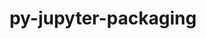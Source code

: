 ---
title: "py-jupyter-packaging"
layout: cache
categories: [package, develop]
meta: {"compilers": ["gcc@11.4.0", "gcc@9.4.0", "none"], "num_specs": 80, "num_specs_by_stack": {"data-vis-sdk": 12, "e4s": 24, "e4s-neoverse-v2": 26, "e4s-neoverse_v1": 6, "e4s-oneapi": 9, "e4s-power": 3, "root": 80}, "oss": ["ubuntu20.04", "ubuntu22.04"], "platforms": ["linux"], "stacks": ["data-vis-sdk", "e4s", "e4s-neoverse-v2", "e4s-neoverse_v1", "e4s-oneapi", "e4s-power", "root"], "targets": ["neoverse_v1", "neoverse_v2", "ppc64le", "x86_64_v3"], "versions": ["0.12.3"]}
spec_details: [{"compiler": "none", "hash": "32v4mftjt2apaqweoqtekj7vg5c2ypxm", "os": "ubuntu22.04", "platform": "linux", "size": "-", "stacks": ["e4s-neoverse-v2", "root"], "target": "neoverse_v2", "variants": ["build_system=python_pip"], "versions": ["0.12.3"]}, {"compiler": "none", "hash": "3yigwcxchtidmnppnwkp2bnhs7wd62bs", "os": "ubuntu22.04", "platform": "linux", "size": "-", "stacks": ["e4s-neoverse-v2", "root"], "target": "neoverse_v2", "variants": ["build_system=python_pip"], "versions": ["0.12.3"]}, {"compiler": "none", "hash": "4d26pjjkl7xvohrsun5q744vkiqi2yi5", "os": "ubuntu22.04", "platform": "linux", "size": "-", "stacks": ["e4s", "root"], "target": "x86_64_v3", "variants": ["build_system=python_pip"], "versions": ["0.12.3"]}, {"compiler": "none", "hash": "4d6fwkwwylzu26ho4ef3llaeuzhq7b6i", "os": "ubuntu22.04", "platform": "linux", "size": "-", "stacks": ["e4s", "root"], "target": "x86_64_v3", "variants": ["build_system=python_pip"], "versions": ["0.12.3"]}, {"compiler": "none", "hash": "4xsyk2lvjbivf2qn6csm3s4wzkmvfdgj", "os": "ubuntu22.04", "platform": "linux", "size": "-", "stacks": ["e4s-neoverse-v2", "root"], "target": "neoverse_v2", "variants": ["build_system=python_pip"], "versions": ["0.12.3"]}, {"compiler": "none", "hash": "56ugl544yavwwsw67vc2imvweisk7ubl", "os": "ubuntu22.04", "platform": "linux", "size": "-", "stacks": ["e4s-neoverse-v2", "root"], "target": "neoverse_v2", "variants": ["build_system=python_pip"], "versions": ["0.12.3"]}, {"compiler": "gcc@11.4.0", "hash": "5wdoa4xlpannl5kvlamj6htf4b4xz2cr", "os": "ubuntu22.04", "platform": "linux", "size": "-", "stacks": ["e4s-neoverse_v1", "root"], "target": "neoverse_v1", "variants": ["build_system=python_pip"], "versions": ["0.12.3"]}, {"compiler": "none", "hash": "66okcb7t33yux3wzi4c2itsfmkqbujay", "os": "ubuntu20.04", "platform": "linux", "size": "-", "stacks": ["data-vis-sdk", "root"], "target": "x86_64_v3", "variants": ["build_system=python_pip"], "versions": ["0.12.3"]}, {"compiler": "none", "hash": "6gtwa7dr42fqjn2ixtsxwqe632tykcii", "os": "ubuntu20.04", "platform": "linux", "size": "-", "stacks": ["data-vis-sdk", "root"], "target": "x86_64_v3", "variants": ["build_system=python_pip"], "versions": ["0.12.3"]}, {"compiler": "none", "hash": "6xih3krtuuxxwxqmwmjf4vmpj2d27mx6", "os": "ubuntu22.04", "platform": "linux", "size": "-", "stacks": ["e4s-oneapi", "root"], "target": "x86_64_v3", "variants": ["build_system=python_pip"], "versions": ["0.12.3"]}, {"compiler": "none", "hash": "aru372xtwkejddgehadgmedbwxlcv3w7", "os": "ubuntu22.04", "platform": "linux", "size": "-", "stacks": ["e4s", "root"], "target": "x86_64_v3", "variants": ["build_system=python_pip"], "versions": ["0.12.3"]}, {"compiler": "none", "hash": "azl4ulvpmnd3udpd7q5wnksqvv5kphk6", "os": "ubuntu22.04", "platform": "linux", "size": "-", "stacks": ["e4s", "root"], "target": "x86_64_v3", "variants": ["build_system=python_pip"], "versions": ["0.12.3"]}, {"compiler": "none", "hash": "beqob44z3rrkpiucd2uosyb23y6ho74w", "os": "ubuntu20.04", "platform": "linux", "size": "-", "stacks": ["data-vis-sdk", "root"], "target": "x86_64_v3", "variants": ["build_system=python_pip"], "versions": ["0.12.3"]}, {"compiler": "none", "hash": "bfmuqj5ldd4c6adt52kget4wdy7ctq6z", "os": "ubuntu22.04", "platform": "linux", "size": "-", "stacks": ["e4s-neoverse-v2", "root"], "target": "neoverse_v2", "variants": ["build_system=python_pip"], "versions": ["0.12.3"]}, {"compiler": "none", "hash": "bfx5ijhzonkux24fwm6l5dyhut7davgo", "os": "ubuntu22.04", "platform": "linux", "size": "-", "stacks": ["e4s", "root"], "target": "x86_64_v3", "variants": ["build_system=python_pip"], "versions": ["0.12.3"]}, {"compiler": "none", "hash": "bsfs44wkkatsylgavf5qwknpag5mtgpx", "os": "ubuntu22.04", "platform": "linux", "size": "-", "stacks": ["e4s", "root"], "target": "x86_64_v3", "variants": ["build_system=python_pip"], "versions": ["0.12.3"]}, {"compiler": "none", "hash": "c26qqbhjzus6sdbcxfpjh2zydoaxkjgz", "os": "ubuntu22.04", "platform": "linux", "size": "-", "stacks": ["e4s", "root"], "target": "x86_64_v3", "variants": ["build_system=python_pip"], "versions": ["0.12.3"]}, {"compiler": "none", "hash": "cddgujufzhl7bzzri4ljppq3545absom", "os": "ubuntu20.04", "platform": "linux", "size": "-", "stacks": ["data-vis-sdk", "root"], "target": "x86_64_v3", "variants": ["build_system=python_pip"], "versions": ["0.12.3"]}, {"compiler": "none", "hash": "cmlg573oz5uoylm2ke2dlm3buclepqyz", "os": "ubuntu22.04", "platform": "linux", "size": "-", "stacks": ["e4s-oneapi", "root"], "target": "x86_64_v3", "variants": ["build_system=python_pip"], "versions": ["0.12.3"]}, {"compiler": "none", "hash": "cnpsqlpsvtepx77eja3vkntvrssuvys2", "os": "ubuntu22.04", "platform": "linux", "size": "-", "stacks": ["e4s", "root"], "target": "x86_64_v3", "variants": ["build_system=python_pip"], "versions": ["0.12.3"]}, {"compiler": "none", "hash": "cwilvbbevwlgmc3m7srmfawz4g6r2xgn", "os": "ubuntu20.04", "platform": "linux", "size": "-", "stacks": ["data-vis-sdk", "root"], "target": "x86_64_v3", "variants": ["build_system=python_pip"], "versions": ["0.12.3"]}, {"compiler": "gcc@11.4.0", "hash": "cyct5iskyxeyg3go53wqvuiugrwjy54p", "os": "ubuntu22.04", "platform": "linux", "size": "-", "stacks": ["e4s-neoverse_v1", "root"], "target": "neoverse_v1", "variants": ["build_system=python_pip"], "versions": ["0.12.3"]}, {"compiler": "none", "hash": "d4lh4shc4ljynbb2zi26ophe3f42kff6", "os": "ubuntu22.04", "platform": "linux", "size": "-", "stacks": ["e4s-oneapi", "root"], "target": "x86_64_v3", "variants": ["build_system=python_pip"], "versions": ["0.12.3"]}, {"compiler": "none", "hash": "dd3eqpuynm26evywfuudby32wctj6muj", "os": "ubuntu22.04", "platform": "linux", "size": "-", "stacks": ["e4s", "root"], "target": "x86_64_v3", "variants": ["build_system=python_pip"], "versions": ["0.12.3"]}, {"compiler": "none", "hash": "delmvuqrikzu7tdmu5kzb3aglwga2cbx", "os": "ubuntu22.04", "platform": "linux", "size": "-", "stacks": ["e4s", "root"], "target": "x86_64_v3", "variants": ["build_system=python_pip"], "versions": ["0.12.3"]}, {"compiler": "none", "hash": "dmlkd7sd7mxkyhemld4ryp67akfj6pi2", "os": "ubuntu22.04", "platform": "linux", "size": "-", "stacks": ["e4s-neoverse-v2", "root"], "target": "neoverse_v2", "variants": ["build_system=python_pip"], "versions": ["0.12.3"]}, {"compiler": "none", "hash": "dn2wq5nmbsq4zn56af6rq7k5ld2ccphe", "os": "ubuntu22.04", "platform": "linux", "size": "-", "stacks": ["e4s-neoverse-v2", "root"], "target": "neoverse_v2", "variants": ["build_system=python_pip"], "versions": ["0.12.3"]}, {"compiler": "none", "hash": "du3lh274tgsbigjacbzaifgmrmzj575j", "os": "ubuntu22.04", "platform": "linux", "size": "-", "stacks": ["e4s-oneapi", "root"], "target": "x86_64_v3", "variants": ["build_system=python_pip"], "versions": ["0.12.3"]}, {"compiler": "none", "hash": "e3sgld2auv76fpsqai2ird5cgqqwb5yi", "os": "ubuntu22.04", "platform": "linux", "size": "-", "stacks": ["e4s", "root"], "target": "x86_64_v3", "variants": ["build_system=python_pip"], "versions": ["0.12.3"]}, {"compiler": "none", "hash": "fbjkisyk4aua32tpxuka4iim4wsqyll4", "os": "ubuntu22.04", "platform": "linux", "size": "-", "stacks": ["e4s-neoverse-v2", "root"], "target": "neoverse_v2", "variants": ["build_system=python_pip"], "versions": ["0.12.3"]}, {"compiler": "none", "hash": "fz3y5zbfgcwkulsc4xppp6dzsbedpy2q", "os": "ubuntu22.04", "platform": "linux", "size": "-", "stacks": ["e4s", "root"], "target": "x86_64_v3", "variants": ["build_system=python_pip"], "versions": ["0.12.3"]}, {"compiler": "none", "hash": "g6x3te4io5eetypzxepand3xuc7zio2l", "os": "ubuntu22.04", "platform": "linux", "size": "-", "stacks": ["e4s-neoverse-v2", "root"], "target": "neoverse_v2", "variants": ["build_system=python_pip"], "versions": ["0.12.3"]}, {"compiler": "gcc@9.4.0", "hash": "gggptk6i2qmn7jcwazpyw5x37erhwifx", "os": "ubuntu20.04", "platform": "linux", "size": "-", "stacks": ["e4s-power", "root"], "target": "ppc64le", "variants": ["build_system=python_pip"], "versions": ["0.12.3"]}, {"compiler": "none", "hash": "gupic3grtuvb2ex2mago4iyh7ns5c2jo", "os": "ubuntu22.04", "platform": "linux", "size": "-", "stacks": ["e4s-neoverse-v2", "root"], "target": "neoverse_v2", "variants": ["build_system=python_pip"], "versions": ["0.12.3"]}, {"compiler": "none", "hash": "hagtzwyo5y3bbksrxoaxazgiz6ex4ygt", "os": "ubuntu20.04", "platform": "linux", "size": "-", "stacks": ["data-vis-sdk", "root"], "target": "x86_64_v3", "variants": ["build_system=python_pip"], "versions": ["0.12.3"]}, {"compiler": "none", "hash": "hvq6sfhlxdwvtppm6bdmaroksxabou4t", "os": "ubuntu22.04", "platform": "linux", "size": "-", "stacks": ["e4s-oneapi", "root"], "target": "x86_64_v3", "variants": ["build_system=python_pip"], "versions": ["0.12.3"]}, {"compiler": "none", "hash": "hy5eobxiktnodmomeusex3b4wzyrvz33", "os": "ubuntu22.04", "platform": "linux", "size": "-", "stacks": ["e4s", "root"], "target": "x86_64_v3", "variants": ["build_system=python_pip"], "versions": ["0.12.3"]}, {"compiler": "none", "hash": "idsw73bi2ooameevahx2e6mxjiu45ik6", "os": "ubuntu22.04", "platform": "linux", "size": "-", "stacks": ["e4s", "root"], "target": "x86_64_v3", "variants": ["build_system=python_pip"], "versions": ["0.12.3"]}, {"compiler": "none", "hash": "igmqetxah7fxfdp3dw27d5chp6xuuniw", "os": "ubuntu22.04", "platform": "linux", "size": "-", "stacks": ["e4s", "root"], "target": "x86_64_v3", "variants": ["build_system=python_pip"], "versions": ["0.12.3"]}, {"compiler": "none", "hash": "iu5bxavbsr2njnbeyvgiglfkx6dktb2n", "os": "ubuntu22.04", "platform": "linux", "size": "-", "stacks": ["e4s-oneapi", "root"], "target": "x86_64_v3", "variants": ["build_system=python_pip"], "versions": ["0.12.3"]}, {"compiler": "none", "hash": "juakfth6jiyhf66astticdurn3lg2j7u", "os": "ubuntu22.04", "platform": "linux", "size": "-", "stacks": ["e4s-neoverse-v2", "root"], "target": "neoverse_v2", "variants": ["build_system=python_pip"], "versions": ["0.12.3"]}, {"compiler": "none", "hash": "k745nniqxfcunn42zlmgnly23wdclgyq", "os": "ubuntu22.04", "platform": "linux", "size": "-", "stacks": ["e4s-neoverse-v2", "root"], "target": "neoverse_v2", "variants": ["build_system=python_pip"], "versions": ["0.12.3"]}, {"compiler": "none", "hash": "kdksgo6rrpckn5vrvmshxtc5vrqaw5vz", "os": "ubuntu22.04", "platform": "linux", "size": "-", "stacks": ["e4s", "root"], "target": "x86_64_v3", "variants": ["build_system=python_pip"], "versions": ["0.12.3"]}, {"compiler": "none", "hash": "lk4yb3ay4dqmap6jdvg24a4c4iswonjk", "os": "ubuntu22.04", "platform": "linux", "size": "-", "stacks": ["e4s-oneapi", "root"], "target": "x86_64_v3", "variants": ["build_system=python_pip"], "versions": ["0.12.3"]}, {"compiler": "none", "hash": "mjosowrjsox6cp4ksjlrtp3f6g4leypz", "os": "ubuntu22.04", "platform": "linux", "size": "-", "stacks": ["e4s", "root"], "target": "x86_64_v3", "variants": ["build_system=python_pip"], "versions": ["0.12.3"]}, {"compiler": "none", "hash": "ms762h7qx4r4s3tha4ws24qscelqojlq", "os": "ubuntu22.04", "platform": "linux", "size": "-", "stacks": ["e4s-neoverse-v2", "root"], "target": "neoverse_v2", "variants": ["build_system=python_pip"], "versions": ["0.12.3"]}, {"compiler": "gcc@11.4.0", "hash": "mxrvviczinnoug2ijpaa6u7wraf3phmh", "os": "ubuntu22.04", "platform": "linux", "size": "-", "stacks": ["e4s-neoverse_v1", "root"], "target": "neoverse_v1", "variants": ["build_system=python_pip"], "versions": ["0.12.3"]}, {"compiler": "none", "hash": "n3b46xof64h6x6d7sqxmra2ivtit7z3n", "os": "ubuntu22.04", "platform": "linux", "size": "-", "stacks": ["e4s-neoverse-v2", "root"], "target": "neoverse_v2", "variants": ["build_system=python_pip"], "versions": ["0.12.3"]}, {"compiler": "none", "hash": "nmv5tvggcnxob7fbjnk6dztykj66oqf5", "os": "ubuntu22.04", "platform": "linux", "size": "-", "stacks": ["e4s-neoverse-v2", "root"], "target": "neoverse_v2", "variants": ["build_system=python_pip"], "versions": ["0.12.3"]}, {"compiler": "none", "hash": "nqjumv7wwpwqc3iyosr3xrhil3jixjdn", "os": "ubuntu22.04", "platform": "linux", "size": "-", "stacks": ["e4s-neoverse-v2", "root"], "target": "neoverse_v2", "variants": ["build_system=python_pip"], "versions": ["0.12.3"]}, {"compiler": "none", "hash": "oqnnphwafiox2qscburxppifwn6lcu2w", "os": "ubuntu20.04", "platform": "linux", "size": "-", "stacks": ["data-vis-sdk", "root"], "target": "x86_64_v3", "variants": ["build_system=python_pip"], "versions": ["0.12.3"]}, {"compiler": "none", "hash": "oqor463psqpx3x277d7bevodvi2wm6uu", "os": "ubuntu22.04", "platform": "linux", "size": "-", "stacks": ["e4s-neoverse-v2", "root"], "target": "neoverse_v2", "variants": ["build_system=python_pip"], "versions": ["0.12.3"]}, {"compiler": "gcc@11.4.0", "hash": "osa6fbrdsnopt45kwhb4x2pdchsj5pvs", "os": "ubuntu22.04", "platform": "linux", "size": "-", "stacks": ["e4s-neoverse_v1", "root"], "target": "neoverse_v1", "variants": ["build_system=python_pip"], "versions": ["0.12.3"]}, {"compiler": "none", "hash": "otiskulyg6azvbm5aidzujm5c7dk3l7k", "os": "ubuntu22.04", "platform": "linux", "size": "-", "stacks": ["e4s-oneapi", "root"], "target": "x86_64_v3", "variants": ["build_system=python_pip"], "versions": ["0.12.3"]}, {"compiler": "none", "hash": "p47ynbcmi2cb7tltelsxzzladrp6pxxl", "os": "ubuntu22.04", "platform": "linux", "size": "-", "stacks": ["e4s-neoverse-v2", "root"], "target": "neoverse_v2", "variants": ["build_system=python_pip"], "versions": ["0.12.3"]}, {"compiler": "none", "hash": "p5c4gzzevptaajhdenykvbj4ehpyx5ef", "os": "ubuntu20.04", "platform": "linux", "size": "-", "stacks": ["data-vis-sdk", "root"], "target": "x86_64_v3", "variants": ["build_system=python_pip"], "versions": ["0.12.3"]}, {"compiler": "none", "hash": "plviz3vvkpkv2qovtvyp2yktgno356o5", "os": "ubuntu22.04", "platform": "linux", "size": "-", "stacks": ["e4s-neoverse-v2", "root"], "target": "neoverse_v2", "variants": ["build_system=python_pip"], "versions": ["0.12.3"]}, {"compiler": "none", "hash": "qeoh7tutnggar34fdyqmnv33d2lxg5uw", "os": "ubuntu20.04", "platform": "linux", "size": "-", "stacks": ["data-vis-sdk", "root"], "target": "x86_64_v3", "variants": ["build_system=python_pip"], "versions": ["0.12.3"]}, {"compiler": "none", "hash": "qgad72jvoq227xmibnfibhbtjz6r2g2k", "os": "ubuntu22.04", "platform": "linux", "size": "-", "stacks": ["e4s", "root"], "target": "x86_64_v3", "variants": ["build_system=python_pip"], "versions": ["0.12.3"]}, {"compiler": "none", "hash": "qkxxd2mpaczmrog3mysufqakhrq3aywo", "os": "ubuntu22.04", "platform": "linux", "size": "-", "stacks": ["e4s-oneapi", "root"], "target": "x86_64_v3", "variants": ["build_system=python_pip"], "versions": ["0.12.3"]}, {"compiler": "none", "hash": "rbfqat62jpcluznzi3oxbd43amqmnl7v", "os": "ubuntu22.04", "platform": "linux", "size": "-", "stacks": ["e4s-neoverse-v2", "root"], "target": "neoverse_v2", "variants": ["build_system=python_pip"], "versions": ["0.12.3"]}, {"compiler": "none", "hash": "rlldmtfwn42dnatewg3mtzn6w2ooaf6v", "os": "ubuntu22.04", "platform": "linux", "size": "-", "stacks": ["e4s", "root"], "target": "x86_64_v3", "variants": ["build_system=python_pip"], "versions": ["0.12.3"]}, {"compiler": "none", "hash": "rrnwhi7rkscc4ccil3evymmosb64c5y4", "os": "ubuntu22.04", "platform": "linux", "size": "-", "stacks": ["e4s", "root"], "target": "x86_64_v3", "variants": ["build_system=python_pip"], "versions": ["0.12.3"]}, {"compiler": "gcc@9.4.0", "hash": "sjl2a4qhvituupbr5hjpl64gw52inlt2", "os": "ubuntu20.04", "platform": "linux", "size": "-", "stacks": ["e4s-power", "root"], "target": "ppc64le", "variants": ["build_system=python_pip"], "versions": ["0.12.3"]}, {"compiler": "none", "hash": "sw6nlc2evznimqg4fzexbfe6wotd4ng3", "os": "ubuntu22.04", "platform": "linux", "size": "-", "stacks": ["e4s-neoverse-v2", "root"], "target": "neoverse_v2", "variants": ["build_system=python_pip"], "versions": ["0.12.3"]}, {"compiler": "none", "hash": "tsqshh37gceao3zvnhyj6pxudqhj6tdz", "os": "ubuntu20.04", "platform": "linux", "size": "-", "stacks": ["data-vis-sdk", "root"], "target": "x86_64_v3", "variants": ["build_system=python_pip"], "versions": ["0.12.3"]}, {"compiler": "none", "hash": "ubtxe7nec4apj4r3r2orumcnidnucs24", "os": "ubuntu22.04", "platform": "linux", "size": "-", "stacks": ["e4s-neoverse-v2", "root"], "target": "neoverse_v2", "variants": ["build_system=python_pip"], "versions": ["0.12.3"]}, {"compiler": "none", "hash": "uolospmogosawbhgky4mrxm3zqfzetux", "os": "ubuntu20.04", "platform": "linux", "size": "-", "stacks": ["data-vis-sdk", "root"], "target": "x86_64_v3", "variants": ["build_system=python_pip"], "versions": ["0.12.3"]}, {"compiler": "none", "hash": "v7hisoizrtfjkmsxxwyrhstr5urepwrd", "os": "ubuntu22.04", "platform": "linux", "size": "-", "stacks": ["e4s-neoverse-v2", "root"], "target": "neoverse_v2", "variants": ["build_system=python_pip"], "versions": ["0.12.3"]}, {"compiler": "none", "hash": "vafqwxbfisi7dyom7pxdouf44kmugnw2", "os": "ubuntu22.04", "platform": "linux", "size": "-", "stacks": ["e4s", "root"], "target": "x86_64_v3", "variants": ["build_system=python_pip"], "versions": ["0.12.3"]}, {"compiler": "none", "hash": "vrgcjhhkkfvd5ckpo72k5n67qu3ymogw", "os": "ubuntu20.04", "platform": "linux", "size": "-", "stacks": ["data-vis-sdk", "root"], "target": "x86_64_v3", "variants": ["build_system=python_pip"], "versions": ["0.12.3"]}, {"compiler": "none", "hash": "vxgscdyxzcna3f5y5qnt5rsf74fw6enu", "os": "ubuntu22.04", "platform": "linux", "size": "-", "stacks": ["e4s", "root"], "target": "x86_64_v3", "variants": ["build_system=python_pip"], "versions": ["0.12.3"]}, {"compiler": "gcc@9.4.0", "hash": "wbjasg7vqc5yt4dguqnmfufkze72adym", "os": "ubuntu20.04", "platform": "linux", "size": "-", "stacks": ["e4s-power", "root"], "target": "ppc64le", "variants": ["build_system=python_pip"], "versions": ["0.12.3"]}, {"compiler": "none", "hash": "xas4uyvampurfk3s5zzvgvpkuu3arfcs", "os": "ubuntu22.04", "platform": "linux", "size": "-", "stacks": ["e4s-neoverse-v2", "root"], "target": "neoverse_v2", "variants": ["build_system=python_pip"], "versions": ["0.12.3"]}, {"compiler": "none", "hash": "xtzohg4aeeewkzh6l4ymyyqyrnxj6hgq", "os": "ubuntu22.04", "platform": "linux", "size": "-", "stacks": ["e4s-neoverse-v2", "root"], "target": "neoverse_v2", "variants": ["build_system=python_pip"], "versions": ["0.12.3"]}, {"compiler": "gcc@11.4.0", "hash": "ylg5gaqmvuyigknabraqt7w3acow4ogk", "os": "ubuntu22.04", "platform": "linux", "size": "-", "stacks": ["e4s-neoverse_v1", "root"], "target": "neoverse_v1", "variants": ["build_system=python_pip"], "versions": ["0.12.3"]}, {"compiler": "gcc@11.4.0", "hash": "za5pcnvqp44s7un4v35ojgfiltdmarhj", "os": "ubuntu22.04", "platform": "linux", "size": "-", "stacks": ["e4s-neoverse_v1", "root"], "target": "neoverse_v1", "variants": ["build_system=python_pip"], "versions": ["0.12.3"]}, {"compiler": "none", "hash": "zb2ylcfjlbdbeemikl2vrxevymi7cgne", "os": "ubuntu22.04", "platform": "linux", "size": "-", "stacks": ["e4s", "root"], "target": "x86_64_v3", "variants": ["build_system=python_pip"], "versions": ["0.12.3"]}, {"compiler": "none", "hash": "zdc4hady54dabg3gmwhdz5c55gf7gskd", "os": "ubuntu22.04", "platform": "linux", "size": "-", "stacks": ["e4s", "root"], "target": "x86_64_v3", "variants": ["build_system=python_pip"], "versions": ["0.12.3"]}, {"compiler": "none", "hash": "zfvvrmwrxsufd3qplklbk2fldeih7weh", "os": "ubuntu22.04", "platform": "linux", "size": "-", "stacks": ["e4s-neoverse-v2", "root"], "target": "neoverse_v2", "variants": ["build_system=python_pip"], "versions": ["0.12.3"]}]
---